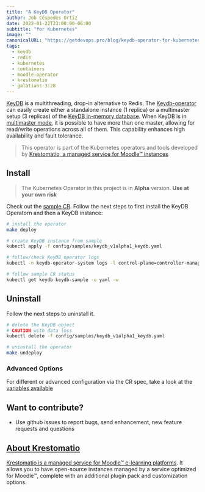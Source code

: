 ```yaml
---
title: "A KeyDB Operator"
author: Job Céspedes Ortiz
date: 2022-01-22T23:00:00-06:00
subtitle: "for Kubernetes"
image: ""
canonicalURL: "https://getdevops.pro/blog/keydb-operator-for-kubernetes/"
tags:
  - keydb
  - redis
  - kubernetes
  - containers
  - moodle-operator
  - krestomatio
  - galatians-3:28
---
```

[KeyDB](https://keydb.dev/) is a multithreading, drop-in alternative to Redis. The [Keydb-operator](https://github.com/krestomatio/keydb-operator) can easily create either a standalone instance (1 replica) or a multimaster setup (3 replicas) of the [KeyDB in-memory database](https://github.com/EQ-Alpha/KeyDB). When KeyDB is in [multimaster mode](https://docs.keydb.dev/docs/multi-master/), it is possible to have more than one master, allowing for read/write operations across all of them. This capability enhances high availability and fault tolerance.

>This operator is part of the Kubernetes operators and tools developed by [Krestomatio, a managed service for Moodle™ instances](https://krestomatio.com)

## Install

> The Kubernetes Operator in this project is in **Alpha** version. **Use at your own risk**

Check out the [sample CR](config/samples/keydb_v1alpha1_keydb.yaml). Follow the next steps to first install the KeyDB Operatorn and then a KeyDB instance:
```bash
# install the operator
make deploy

# create KeyDB instance from sample
kubectl apply -f config/samples/keydb_v1alpha1_keydb.yaml

# follow/check KeyDB operator logs
kubectl -n keydb-operator-system logs -l control-plane=controller-manager -c manager  -f

# follow sample CR status
kubectl get keydb keydb-sample -o yaml -w
```

## Uninstall
Follow the next steps to uninstall it.
```bash
# delete the KeyDB object
# CAUTION with data loss
kubectl delete -f config/samples/keydb_v1alpha1_keydb.yaml

# uninstall the operator
make undeploy
```

### Advanced Options
For different or advanced configuration via the CR spec, take a look at the [variables available](https://github.com/krestomatio/ansible-collection-k8s/blob/master/roles/v1alpha1/database/keydb/defaults/main/keydb.yml)

## Want to contribute?
* Use github issues to report bugs, send enhancement, new feature requests and questions

## [About Krestomatio](https://krestomatio.com/about)
[Krestomatio is a managed service for Moodle™ e-learning platforms](https://krestomatio.com/). It allows you to have open-source instances managed by a service optimized for Moodle™, complete with an additional plugin pack and customization options.
